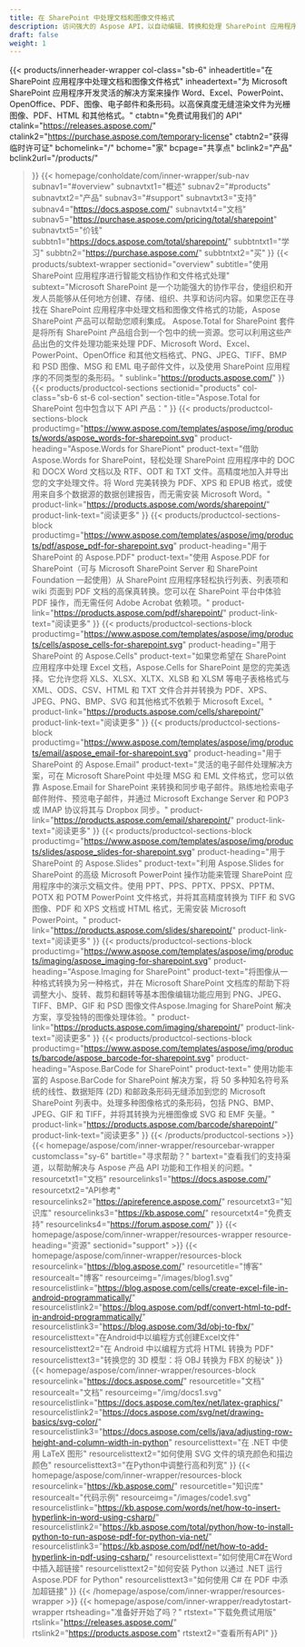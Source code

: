 ```yaml
---
title: 在 SharePoint 中处理文档和图像文件格式
description: 访问强大的 Aspose API，以自动编辑、转换和处理 SharePoint 应用程序中的文档和图像文件格式。
draft: false
weight: 1
---
```

{{< products/innerheader-wrapper col-class="sb-6"
  inheadertitle="在 SharePoint 应用程序中处理文档和图像文件格式"
  inheadertext="为 Microsoft SharePoint 应用程序开发灵活的解决方案来操作 Word、Excel、PowerPoint、OpenOffice、PDF、图像、电子邮件和条形码。以高保真度无缝渲染文件为光栅图像、PDF、HTML 和其他格式。"
  ctabtn="免费试用我们的 API"
  ctalink="https://releases.aspose.com/"
  ctalink2="https://purchase.aspose.com/temporary-license"
  ctabtn2="获得临时许可证"
  bchomelink="/"
  bchome="家"
  bcpage="共享点"
  bclink2="产品"
  bclink2url="/products/"
  >}}
  {{< homepage/conholdate/com/inner-wrapper/sub-nav 
subnav1="#overview"
subnavtxt1="概述" 
subnav2="#products"
subnavtxt2="产品" 
subnav3="#support"
subnavtxt3="支持" 
subnav4="https://docs.aspose.com/"
subnavtxt4="文档" 
subnav5="https://purchase.aspose.com/pricing/total/sharepoint"
subnavtxt5="价钱" 
subbtn1="https://docs.aspose.com/total/sharepoint/"
subbtntxt1="学习"
subbtn2="https://purchase.aspose.com/"
subbtntxt2="买"
>}}
   {{< products/subtext-wrapper
   sectionid="overview" 
   subtitle="使用 SharePoint 应用程序进行智能文档协作和文件格式处理"
   subtext="Microsoft SharePoint 是一个功能强大的协作平台，使组织和开发人员能够从任何地方创建、存储、组织、共享和访问内容。如果您正在寻找在 SharePoint 应用程序中处理文档和图像文件格式的功能，Aspose SharePoint 产品可以帮助您顺利集成。 Aspose.Total for SharePoint 套件是将所有 SharePoint 产品组合到一个包中的统一资源。您可以利用这些产品出色的文件处理功能来处理 PDF、Microsoft Word、Excel、PowerPoint、OpenOffice 和其他文档格式、PNG、JPEG、TIFF、BMP 和 PSD 图像、MSG 和 EML 电子邮件文件，以及使用 SharePoint 应用程序的不同类型的条形码。"
   sublink="https://products.aspose.com/"
   >}} 
{{< products/productcol-sections
sectionid="products" 
col-class="sb-6 st-6 col-section"
section-title="Aspose.Total for SharePoint 包中包含以下 API 产品："
>}}
{{< products/productcol-sections-block
productimg="https://www.aspose.com/templates/aspose/img/products/words/aspose_words-for-sharepoint.svg"
product-heading="Aspose.Words for SharePiont"
product-text="借助 Aspose.Words for SharePoint，轻松处理 SharePoint 应用程序中的 DOC 和 DOCX Word 文档以及 RTF、ODT 和 TXT 文件。高精度地加入并导出您的文字处理文件。将 Word 完美转换为 PDF、XPS 和 EPUB 格式，或使用来自多个数据源的数据创建报告，而无需安装 Microsoft Word。"
product-link="https://products.aspose.com/words/sharepoint/"
product-link-text="阅读更多"
>}}
{{< products/productcol-sections-block
productimg="https://www.aspose.com/templates/aspose/img/products/pdf/aspose_pdf-for-sharepoint.svg"
product-heading="用于 SharePoint 的 Aspose.PDF"
product-text="使用 Aspose.PDF for SharePoint（可与 Microsoft SharePoint Server 和 SharePoint Foundation 一起使用）从 SharePoint 应用程序轻松执行列表、列表项和 wiki 页面到 PDF 文档的高保真转换。您可以在 SharePoint 平台中体验 PDF 操作，而无需任何 Adobe Acrobat 依赖项。"
product-link="https://products.aspose.com/pdf/sharepoint/"
product-link-text="阅读更多"
>}}
{{< products/productcol-sections-block
productimg="https://www.aspose.com/templates/aspose/img/products/cells/aspose_cells-for-sharepoint.svg"
product-heading="用于 SharePoint 的 Aspose.Cells"
product-text="如果您希望在 SharePoint 应用程序中处理 Excel 文档，Aspose.Cells for SharePoint 是您的完美选择。它允许您将 XLS、XLSX、XLTX、XLSB 和 XLSM 等电子表格格式与 XML、ODS、CSV、HTML 和 TXT 文件合并并转换为 PDF、XPS、JPEG、PNG、BMP、SVG 和其他格式不依赖于 Microsoft Excel。"
product-link="https://products.aspose.com/cells/sharepoint/"
product-link-text="阅读更多"
>}}
{{< products/productcol-sections-block
productimg="https://www.aspose.com/templates/aspose/img/products/email/aspose_email-for-sharepoint.svg"
product-heading="用于 SharePoint 的 Aspose.Email"
product-text="灵活的电子邮件处理解决方案，可在 Microsoft SharePoint 中处理 MSG 和 EML 文件格式，您可以依靠 Aspose.Email for SharePoint 来转换和同步电子邮件。熟练地检索电子邮件附件、预览电子邮件，并通过 Microsoft Exchange Server 和 POP3 或 IMAP 协议将其与 Dropbox 同步。"
product-link="https://products.aspose.com/email/sharepoint/"
product-link-text="阅读更多"
>}}
{{< products/productcol-sections-block
productimg="https://www.aspose.com/templates/aspose/img/products/slides/aspose_slides-for-sharepoint.svg"
product-heading="用于 SharePoint 的 Aspose.Slides"
product-text="利用 Aspose.Slides for SharePoint 的高级 Microsoft PowerPoint 操作功能来管理 SharePoint 应用程序中的演示文稿文件。使用 PPT、PPS、PPTX、PPSX、PPTM、POTX 和 POTM PowerPoint 文件格式，并将其高精度转换为 TIFF 和 SVG 图像、PDF 和 XPS 文档或 HTML 格式，无需安装 Microsoft PowerPoint。"
product-link="https://products.aspose.com/slides/sharepoint/"
product-link-text="阅读更多"
>}}
{{< products/productcol-sections-block
productimg="https://www.aspose.com/templates/aspose/img/products/imaging/aspose_imaging-for-sharepoint.svg"
product-heading="Aspose.Imaging for SharePoint"
product-text="将图像从一种格式转换为另一种格式，并在 Microsoft SharePoint 文档库的帮助下将调整大小、旋转、裁剪和翻转等基本图像编辑功能应用到 PNG、JPEG、TIFF、BMP、GIF 和 PSD 图像文件Aspose.Imaging for SharePoint 解决方案，享受独特的图像处理体验。"
product-link="https://products.aspose.com/imaging/sharepoint/"
product-link-text="阅读更多"
>}}
{{< products/productcol-sections-block
productimg="https://www.aspose.com/templates/aspose/img/products/barcode/aspose_barcode-for-sharepoint.svg"
product-heading="Aspose.BarCode for SharePoint"
product-text=" 使用功能丰富的 Aspose.BarCode for SharePoint 解决方案，将 50 多种知名符号系统的线性、数据矩阵 (2D) 和邮政条形码无缝添加到您的 Microsoft SharePoint 列表中。处理多种图像格式的条形码，包括 PNG、BMP、JPEG、GIF 和 TIFF，并将其转换为光栅图像或 SVG 和 EMF 矢量。"
product-link="https://products.aspose.com/barcode/sharepoint/"
product-link-text="阅读更多"
>}} 
{{< /products/productcol-sections >}}
{{< homepage/aspose/com/inner-wrapper/resourcebar-wrapper
customclass="sy-6"
bartitle="寻求帮助？"
bartext="查看我们的支持渠道，以帮助解决与 Aspose 产品 API 功能和工作相关的问题。"
resourcetxt1="文档"
resourcelinks1="https://docs.aspose.com/"
resourcetxt2="API参考"
resourcelinks2="https://apireference.aspose.com/"
resourcetxt3="知识库"
resourcelinks3="https://kb.aspose.com/"
resourcetxt4="免费支持"
resourcelinks4="https://forum.aspose.com/"
>}}
{{< homepage/aspose/com/inner-wrapper/resources-wrapper
resource-heading="资源"
sectionid="support" >}}
{{< homepage/aspose/com/inner-wrapper/resources-block
resourcelink="https://blog.aspose.com/"
resourcetitle="博客"
resourcealt="博客"
resourceimg="/images/blog1.svg"
resourcelistlink="https://blog.aspose.com/cells/create-excel-file-in-android-programmatically/"
resourcelistlink2="https://blog.aspose.com/pdf/convert-html-to-pdf-in-android-programmatically/"
resourcelistlink3="https://blog.aspose.com/3d/obj-to-fbx/"
resourcelisttext="在Android中以编程方式创建Excel文件"
resourcelisttext2="在 Android 中以编程方式将 HTML 转换为 PDF"
resourcelisttext3="转换您的 3D 模型：将 OBJ 转换为 FBX 的秘诀"
>}}
{{< homepage/aspose/com/inner-wrapper/resources-block
resourcelink="https://docs.aspose.com/"
resourcetitle="文档"
resourcealt="文档"
resourceimg="/img/docs1.svg"
resourcelistlink="https://docs.aspose.com/tex/net/latex-graphics/"
resourcelistlink2="https://docs.aspose.com/svg/net/drawing-basics/svg-color/"
resourcelistlink3="https://docs.aspose.com/cells/java/adjusting-row-height-and-column-width-in-python"
resourcelisttext="在 .NET 中使用 LaTeX 图形"
resourcelisttext2="如何使用 SVG 文件的填充颜色和描边颜色"
resourcelisttext3="在Python中调整行高和列宽"
>}}
{{< homepage/aspose/com/inner-wrapper/resources-block
resourcelink="https://kb.aspose.com/"
resourcetitle="知识库"
resourcealt="代码示例"
resourceimg="/images/code1.svg"
resourcelistlink="https://kb.aspose.com/words/net/how-to-insert-hyperlink-in-word-using-csharp/"
resourcelistlink2="https://kb.aspose.com/total/python/how-to-install-python-to-run-aspose-pdf-for-python-via-net/"
resourcelistlink3="https://kb.aspose.com/pdf/net/how-to-add-hyperlink-in-pdf-using-csharp/"
resourcelisttext="如何使用C#在Word中插入超链接"
resourcelisttext2="如何安装 Python 以通过 .NET 运行 Aspose.PDF for Python"
resourcelisttext3="如何使用 C# 在 PDF 中添加超链接"
>}}
{{< /homepage/aspose/com/inner-wrapper/resources-wrapper >}}
{{< homepage/aspose/com/inner-wrapper/readytostart-wrapper
rtsheading="准备好开始了吗？"
rtstext="下载免费试用版"
rtslink="https://releases.aspose.com/"
rtslink2="https://products.aspose.com"
rtstext2="查看所有API" 
>}}

